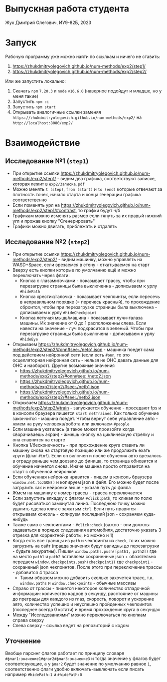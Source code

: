 # Выпускная работа студента

Жук Дмитрий Олегович, ИУ9-82Б, 2023

# Запуск

Рабочую программу уже можно найти по ссылкам и ничего не ставить:
1. https://zhukdmitryolegovich.github.io/num-methods/exp2/step1/
2. https://zhukdmitryolegovich.github.io/num-methods/exp2/step2/

Или же запустить локально:
1. Скачать `npm` `7.20.3` и `node` `v16.6.0` (наверное подойдут и младше, но у меня такие)
2. Запустить `npm ci`
2. Запустить `npm start`
3. Открывать аналогичные ссылки заменяя `https://zhukdmitryolegovich.github.io/num-methods/exp2/` на `http://localhost:8080/exp2/`

# Взаимодействие

## Исследование №1 (`step1`)

- При открытие ссылки https://zhukdmitryolegovich.github.io/num-methods/exp2/step1/ - видим два графика, соответствуют записке, которая лежит в `exp2/Записка.pdf`
- Можно менять `t (step)`, `from (start)` и `to (end)` которые отвечают за плотность точек, начало старта и конца генерации графика соответственно
- Если поменять урл на https://zhukdmitryolegovich.github.io/num-methods/exp2/step1/#contrast, то графки будут ч/б
- Графикам можно изменять размер если тянуть за их правый нижний угл и прожав кнопку "Сгенерировать"
- Графики можно двигать, приблежать и отдалять

## Исследование №2 (`step2`)

- При открытие ссылки https://zhukdmitryolegovich.github.io/num-methods/exp2/step2/ - видим машинку, можно управлять на WASD+Space, если врезаемся в стену - откатываемся на старт
- Вверху есть кнопки которые по умолчанию ещё и можно переключать через флаги:
	- Кнопка с глазами/очками - показывает трассу, чтобы при перезагрузке страницы была выключенна - дописываем к урлу `#hidePath`
	- Кнопка крестик/галочка - показывает чекпоинты, если пересечь в неправильном порядке (= перечесь красный), то прохождение сброится, чтобы при перезагрузке страницы была выключена - дописываем к урлу `#hideCheckpoint`
	- Кнопка летучая мышь/машина - показывает лучи-галаза машины. Их значение от 0 до 1 расположенны слева. Если навести на значение - луч подкрасится в зеленый. Чтобы при перезагрузке страницы была выключена - дописываем к урлу `#hideEye`
- Открываем https://zhukdmitryolegovich.github.io/num-methods/exp2/step2/#onn#see:./neto1.json - машинка поедет сама под действием нейронной сети (если есть `#onn`, то это осцелляторная нейронная сеть - нельзя не ОНС давать данные для ОНС и наоборот). Другие возможные значения
	- https://zhukdmitryolegovich.github.io/num-methods/exp2/step2/#onn#see:./neto2.json
	- https://zhukdmitryolegovich.github.io/num-methods/exp2/step2/#see:./netb1.json
	- https://zhukdmitryolegovich.github.io/num-methods/exp2/step2/#see:./netb2.json
- Открываем https://zhukdmitryolegovich.github.io/num-methods/exp2/step2/#train - запускается обучение - проседают fps и в консоли браузера пишется `start netTrained`. Как только обучение закончится - машина поедет. Чтобы вернут себе управление авто - жмем на руку человека/робота или включаем `#people`
- Если машина укатилась (а такое может произойти когда сворачиваешь экран) - жмешь кнопку на циклическую стрелку и она спавнится на старте
- Кнопка 1/бесконечность - при прохождение круга ставить ли машину снова на стартовую позицию или же продолжить ехать круги (флаг `#inf`). Если он включен и после обучения авто врезалось в ограду раньше чем доезало до финиша, то страница обновится и обучение начнется снова. Иначе машина просто отправится на старт с обученной нейронкой
- Если обученная нейронка нравится - пишем в консоль браузера `window.net.toJSON()` и копируем json в файл. Его можно будет после загрузить как и нейронки выше - указав путь до файла
- Жмем на машинку с номер трассы - трасса переключается
- Если запустить влкадку с флагом `#click:path`, то кликая по полю будет рисоваться замкнутая линия. Последнюю точку можно удалить сделав клик с зажатым `ctrl`. Если путь нравится - открываем консоль - копируем последний json - сохраняем куда-нибудь
- Также само с чекпоинтами - `#click:check` (важно - они должны задаваться в порядке следования автомобиля, достаточно указать 3 отрезка для корректной работы, но можно и 1)
- Когда есть все границы из `path` и чекпоинты из `check`, то их можно загрузить на сайт (правда значения будут валидны до перезагрузки - будьте аккуратны). Пишем `window.paths.push([path1, path2])` где на место `path1` и `path2` вставляем сохраненные json + обазятельно передаем `window.checkpoints.push(checkpoint1)` где `checkpoint1` - сохраненый json чекпоинтов. После этого при переключение трассы - добавится 4 трасса
	- Таким образом можно добавить сколько захочется трасс, т.к. `window.paths` и `window.checkpoints` - обычные массивы
- Справо от трассы - пишется некоторое количество отладочной информации: количество кадров в секунду, расстояние от машины до преграды для каждого из глаз, скорость, поворот и ускорение авто, количество успешно и неуспешно пройденных чекпоинтов (последнее всегда 0 кстати) и время прохождение круга в секундах
- Между "Исследованиями" можно переключаться по кнопкам справа сверху
- Слева сверху - ссылка ведет на репозиторий с кодом

## Уточнение

Ввобще парсинг флагов работает по принципу словаря `#флаг1:значение1#флаг2#флаг3:значение3` и тогда значение у флагов будет соответсвующие, а у `флаг2` будет значение по умолчанию равное `1`, соответственно флаги удобно включать-выключать если писать например `#hidePath:1` и `#hidePath:0`
